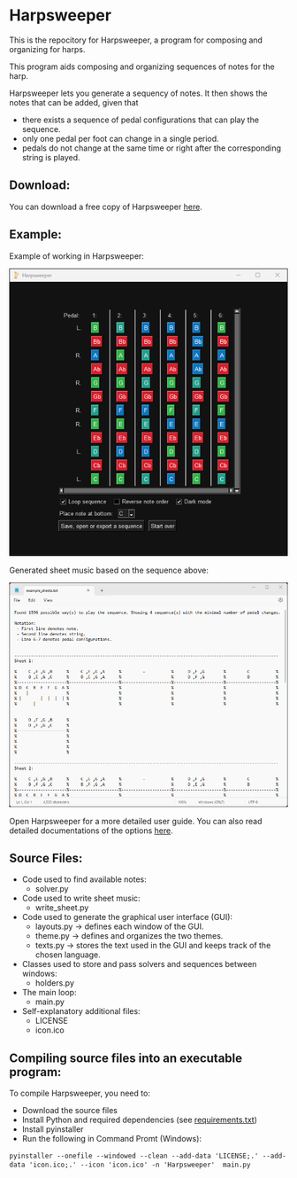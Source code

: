 # Harpsweeper
This is the repocitory for Harpsweeper, a program for composing and organizing for harps. 

This program aids composing and organizing sequences of notes for the harp.

Harpsweeper lets you generate a sequency of notes. It then shows the notes that can be added, given that
 - there exists a sequence of pedal configurations that can play the sequence.
 - only one pedal per foot can change in a single period.
 - pedals do not change at the same time or right after the corresponding string is played.

## Download: 

You can download a free copy of Harpsweeper [here](https://www.dropbox.com/scl/fo/b9piezza5x2jjrh2e3miv/h?rlkey=rs0rz4ggzmhqkvangq15cyj6c&dl=0).

## Example: 

Example of working in Harpsweeper: 

<img src="https://raw.githubusercontent.com/adamreir/harpsweeper/main/example_images/harpsweeper_example.png" alt="drawing" width="700"/>

Generated sheet music based on the sequence above: 

<img src="https://raw.githubusercontent.com/adamreir/harpsweeper/main/example_images/example_sheets.png" alt="drawing" width="700"/>

Open Harpsweeper for a more detailed user guide. You can also read detailed documentations of the options [here](documentation/options_explained.md). 

## Source Files: 
 - Code used to find available notes: 
   - solver.py
 - Code used to write sheet music:
   - write_sheet.py
 - Code used to generate the graphical user interface (GUI):
   - layouts.py -> defines each window of the GUI. 
   - theme.py -> defines and organizes the two themes.
   - texts.py -> stores the text used in the GUI and keeps track of the chosen language.
 - Classes used to store and pass solvers and sequences between windows:
   - holders.py
 - The main loop: 
   - main.py
 - Self-explanatory additional files:
   - LICENSE
   - icon.ico

## Compiling source files into an executable program:

To compile Harpsweeper, you need to:
 - Download the source files
 - Install Python and required dependencies (see [requirements.txt](requirements.txt))
 - Install pyinstaller
 - Run the following in Command Promt (Windows):  
```
pyinstaller --onefile --windowed --clean --add-data 'LICENSE;.' --add-data 'icon.ico;.' --icon 'icon.ico' -n 'Harpsweeper'  main.py
```
